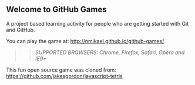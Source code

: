 ## Welcome to GitHub Games

A project based learning activity for people who are getting started with Git and GitHub.


You can play the game at: http://nmikael.github.io/github-games/

>> _*SUPPORTED BROWSERS*: Chrome, Firefox, Safari, Opera and IE9+_

This fun open source game was cloned from: https://github.com/jakesgordon/javascript-tetris
